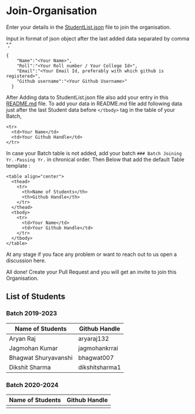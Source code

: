 # Join-Organisation
Enter your details in the [StudentList.json](StudentList.json) file to join the organisation.

Input in format of json object after the last added data separated by comma ","


```
{
    "Name":"<Your Name>",
    "Roll":"<Your Roll number / Your College Id>",
    "Email":"<Your Email Id, preferably with which github is registered>",
    "Github username":"<Your Github Username>"
  }
```


After Adding data to StudentList.json file also add your entry in this [README.md](README.md) file.
To add your data in README.md file add following data just after the last Student data before  ``` </tbody> ``` tag in the table of your Batch,


```
<tr>
  <td>Your Name</td>
  <td>Your Github Handle</td>
</tr>
```

In case your Batch table is not added, add your batch ``` ### Batch Joining Yr.-Passing Yr. ``` in chronical order.
Then Below that add the default Table template : 


```
<table align="center">
  <thead>
    <tr>
      <th>Name of Students</th>
      <th>Github Handle</th>
    </tr>
  </thead>
  <tbody>
    <tr>
      <td>Your Name</td>
      <td>Your Github Handle</td>
    </tr>
  </tbody>
</table>
```


At any stage if you face any problem or want to reach out to us open a discussion here.

All done! Create your Pull Request and you will get an invite to join this Organisation.

## List of Students

### Batch 2019-2023

<table align="center">
  <thead>
    <tr>
      <th>Name of Students</th>
      <th>Github Handle</th>
    </tr>
  </thead>
  <tbody>
    <tr>
      <td>Aryan Raj</td>
      <td>aryaraj132</td>
    </tr>
    <tr>
      <td>Jagmohan Kumar</td>
      <td>jagmohankrrai</td>
    </tr>
    <tr>
      <td>Bhagwat Shuryavanshi</td>
      <td>bhagwat007</td>
    </tr>
    <tr>
      <td>Dikshit Sharma</td>
      <td>dikshitsharma1</td>
    </tr>
  </tbody>
</table>


### Batch 2020-2024

<table align="center">
  <thead>
    <tr>
      <th>Name of Students</th>
      <th>Github Handle</th>
    </tr>
  </thead>
  <tbody>
    <tr>
      <td></td>
      <td></td>
    </tr>
  </tbody>
</table>
